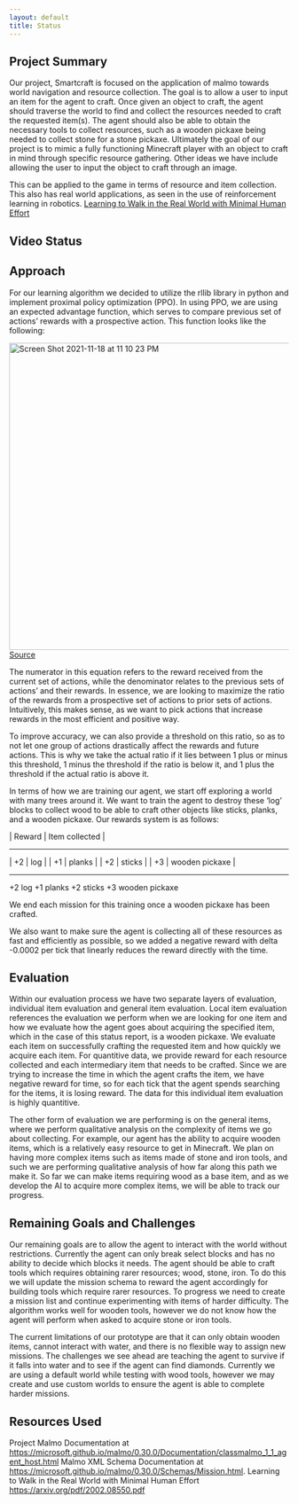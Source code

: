 ```yaml
---
layout: default
title: Status
---
```

## Project Summary
Our project, Smartcraft is focused on the application of malmo towards world navigation and resource collection. The goal is to allow a user to input an item for the agent to craft. Once given an object to craft, the agent should traverse the world to find and collect the resources needed to craft the requested item(s). The agent should also be able to obtain the necessary tools to collect resources, such as a wooden pickaxe being needed to collect stone for a stone pickaxe. Ultimately the goal of our project is to mimic a fully functioning Minecraft player with an object to craft in mind through specific resource gathering. Other ideas we have include allowing the user to input the object to craft through an image.

This can be applied to the game in terms of resource and item collection. This also has real world applications, as seen in the use of reinforcement learning in robotics. [Learning to Walk in the Real World with Minimal Human Effort](https://arxiv.org/pdf/2002.08550.pdf)
## Video Status

## Approach
For our learning algorithm we decided to utilize the rllib library in python and implement proximal policy optimization (PPO). In using PPO, we are using an expected advantage function, which serves to compare previous set of actions’ rewards with a prospective action. This function looks like the following:

<img width="554" alt="Screen Shot 2021-11-18 at 11 10 23 PM" src="https://user-images.githubusercontent.com/47614025/142580320-fcd6e141-6626-4514-8d34-ed4dc558d40e.png"> [Source](https://arxiv.org/pdf/1707.06347.pdf)

The numerator in this equation refers to the reward received from the current set of actions, while the denominator relates to the previous sets of actions’ and their rewards. In essence, we are looking to maximize the ratio of the rewards from a prospective set of actions to prior sets of actions. Intuitively, this makes sense, as we want to pick actions that increase rewards in the most efficient and positive way.

To improve accuracy, we can also provide a threshold on this ratio, so as to not let one group of actions drastically affect the rewards and future actions. This is why we take the actual ratio if it lies between 1 plus or minus this threshold, 1 minus the threshold if the ratio is below it, and 1 plus the threshold if the actual ratio is above it.

In terms of how we are training our agent, we start off exploring a world with many trees around it. We want to train the agent to destroy these ‘log’ blocks to collect wood to be able to craft other objects like sticks, planks, and a wooden pickaxe. Our rewards system is as follows:


| Reward | Item collected |
 --------  ---------------
| +2 | log |
| +1 | planks |
| +2 | sticks |
| +3 | wooden pickaxe |
 --------  ---------------

+2			log
+1			planks
+2			sticks
+3			wooden pickaxe


We end each mission for this training once a wooden pickaxe has been crafted.

We also want to make sure the agent is collecting all of these resources as fast and efficiently as possible, so we added a negative reward with delta -0.0002 per tick that linearly reduces the reward directly with the time.


## Evaluation
Within our evaluation process we have two separate layers of evaluation, individual item evaluation and general item evaluation. Local item evaluation references the evaluation we perform when we are looking for one item and how we evaluate how the agent goes about acquiring the specified item, which in the case of this status report, is a wooden pickaxe. We evaluate each item on successfully crafting the requested item and how quickly we acquire each item. For quantitive data, we provide reward for each resource collected and each intermediary item that needs to be crafted. Since we are trying to increase the time in which the agent crafts the item, we have negative reward for time, so for each tick that the agent spends searching for the items, it is losing reward. The data for this individual item evaluation is highly quantitive. 

The other form of evaluation we are performing is on the general items, where we perform qualitative analysis on the complexity of items we go about collecting. For example, our agent has the ability to acquire wooden items, which is a relatively easy resource to get in Minecraft. We plan on having more complex items such as items made of stone and iron tools, and such we are performing qualitative analysis of how far along this path we make it. So far we can make items requiring wood as a base item, and as we develop the AI to acquire more complex items, we will be able to track our progress. 

## Remaining Goals and Challenges
Our remaining goals are to allow the agent to interact with the world without restrictions. Currently the agent can only break select blocks and has no ability to decide which blocks it needs. The agent should be able to craft tools which requires obtaining rarer resources; wood, stone, iron. To do this we will update the mission schema to reward the agent accordingly for building tools which require rarer resources. To progress we need to create a mission list and continue experimenting with items of harder difficulty. The algorithm works well for wooden tools, however we do not know how the agent will perform when asked to acquire stone or iron tools.

The current limitations of our prototype are that it can only obtain wooden items, cannot interact with water, and there is no flexible way to assign new missions. The challenges we see ahead are teaching the agent to survive if it falls into water and to see if the agent can find diamonds. Currently we are using a default world while testing with wood tools, however we may create and use custom worlds to ensure the agent is able to complete harder missions.


## Resources Used
Project Malmo Documentation at https://microsoft.github.io/malmo/0.30.0/Documentation/classmalmo_1_1_agent_host.html
Malmo XML Schema Documentation at https://microsoft.github.io/malmo/0.30.0/Schemas/Mission.html.
Learning to Walk in the Real World with Minimal Human Effort https://arxiv.org/pdf/2002.08550.pdf
